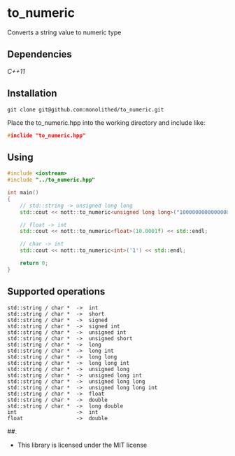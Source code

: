# to_numeric

Converts a string value to numeric type

## Dependencies

*C++11*

## Installation

```
git clone git@github.com:monolithed/to_numeric.git
```

Place the to_numeric.hpp into the working directory and include like:

```c++
#inclide "to_numeric.hpp"
```

## Using

```c++
#include <iostream>
#include "../to_numeric.hpp"

int main()
{
	// std::string -> unsigned long long
	std::cout << nott::to_numeric<unsigned long long>("100000000000000ULL") << std::endl;

	// float -> int
	std::cout << nott::to_numeric<float>(10.0001f) << std::endl;

	// char -> int
	std::cout << nott::to_numeric<int>('1') << std::endl;

	return 0;
}
```

## Supported operations

```
std::string / char *  ->  int
std::string / char *  ->  short
std::string / char *  ->  signed
std::string / char *  ->  signed int
std::string / char *  ->  unsigned int
std::string / char *  ->  unsigned short
std::string / char *  ->  long
std::string / char *  ->  long int
std::string / char *  ->  long long
std::string / char *  ->  long long int
std::string / char *  ->  unsigned long
std::string / char *  ->  unsigned long int
std::string / char *  ->  unsigned long long
std::string / char *  ->  unsigned long long int
std::string / char *  ->  float
std::string / char *  ->  double
std::string / char *  ->  long double
int                   ->  int
float                 ->  double
```

##.

* This library is licensed under the MIT license
